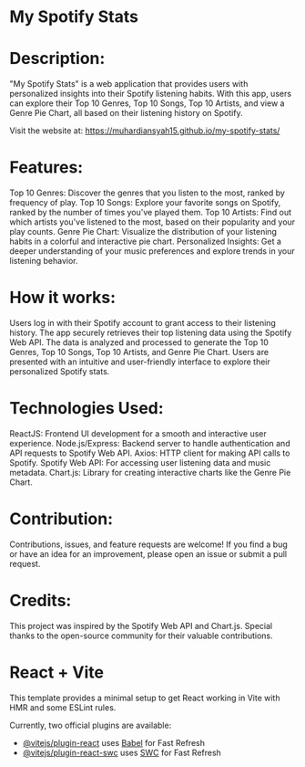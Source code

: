 
# My Spotify Stats

# Description:
"My Spotify Stats" is a web application that provides users with personalized insights into their Spotify listening habits. With this app, users can explore their Top 10 Genres, Top 10 Songs, Top 10 Artists, and view a Genre Pie Chart, all based on their listening history on Spotify.

Visit the website at: https://muhardiansyah15.github.io/my-spotify-stats/

# Features:

Top 10 Genres: Discover the genres that you listen to the most, ranked by frequency of play.
Top 10 Songs: Explore your favorite songs on Spotify, ranked by the number of times you've played them.
Top 10 Artists: Find out which artists you've listened to the most, based on their popularity and your play counts.
Genre Pie Chart: Visualize the distribution of your listening habits in a colorful and interactive pie chart.
Personalized Insights: Get a deeper understanding of your music preferences and explore trends in your listening behavior.

# How it works:

Users log in with their Spotify account to grant access to their listening history.
The app securely retrieves their top listening data using the Spotify Web API.
The data is analyzed and processed to generate the Top 10 Genres, Top 10 Songs, Top 10 Artists, and Genre Pie Chart.
Users are presented with an intuitive and user-friendly interface to explore their personalized Spotify stats.

# Technologies Used:

ReactJS: Frontend UI development for a smooth and interactive user experience.
Node.js/Express: Backend server to handle authentication and API requests to Spotify Web API.
Axios: HTTP client for making API calls to Spotify.
Spotify Web API: For accessing user listening data and music metadata.
Chart.js: Library for creating interactive charts like the Genre Pie Chart.

# Contribution:
Contributions, issues, and feature requests are welcome! If you find a bug or have an idea for an improvement, please open an issue or submit a pull request.

# Credits:
This project was inspired by the Spotify Web API and Chart.js. Special thanks to the open-source community for their valuable contributions.

# React + Vite

This template provides a minimal setup to get React working in Vite with HMR and some ESLint rules.

Currently, two official plugins are available:

- [@vitejs/plugin-react](https://github.com/vitejs/vite-plugin-react/blob/main/packages/plugin-react/README.md) uses [Babel](https://babeljs.io/) for Fast Refresh
- [@vitejs/plugin-react-swc](https://github.com/vitejs/vite-plugin-react-swc) uses [SWC](https://swc.rs/) for Fast Refresh
